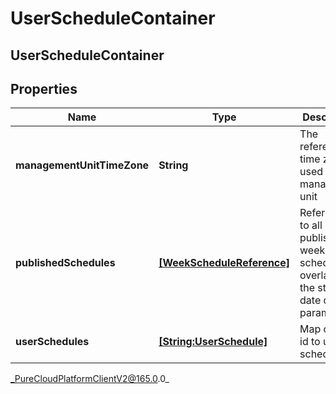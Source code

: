 # UserScheduleContainer

## UserScheduleContainer

## Properties

|Name | Type | Description | Notes|
|------------ | ------------- | ------------- | -------------|
| **managementUnitTimeZone** | **String** | The reference time zone used for the management unit | [optional] |
| **publishedSchedules** | [**[WeekScheduleReference]**]([WeekScheduleReference]) | References to all published week schedules overlapping the start/end date query parameters | [optional] |
| **userSchedules** | [**[String:UserSchedule]**](UserSchedule) | Map of user id to user schedule | [optional] |



_PureCloudPlatformClientV2@165.0.0_
